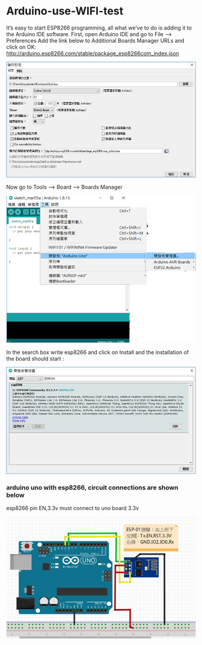 # Arduino-use-WIFI-test
It’s easy to start ESP8266 programming, all what we’ve to do is adding it to the Arduino IDE software.
First, open Arduino IDE and go to File —> Preferences
Add the link below to Additional Boards Manager URLs and click on OK:
http://arduino.esp8266.com/stable/package_esp8266com_index.json

![image](photo/arduino_preferences.jpg)

Now go to Tools —> Board —> Boards Manager

![image](photo/arduino_tool.png)

In the search box write esp8266 and click on Install and the installation of the board should start :

![image](photo/board_manager.jpg)

### arduino uno with esp8266, circuit connections are shown below ###
esp8266 pin EN,3.3v must connect to uno board 3.3v

![image](photo/arduino_with_esp8266.jpg)
